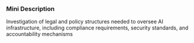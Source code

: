 ### Mini Description

Investigation of legal and policy structures needed to oversee AI infrastructure, including compliance requirements, security standards, and accountability mechanisms
